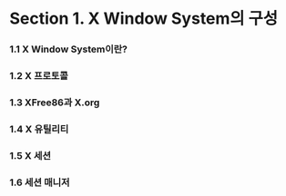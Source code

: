 # Section 1. X Window System의 구성

### 1.1 X Window System이란?

### 1.2 X 프로토콜

### 1.3 XFree86과 X.org

### 1.4 X 유틸리티

### 1.5 X 세션

### 1.6 세션 매니저



